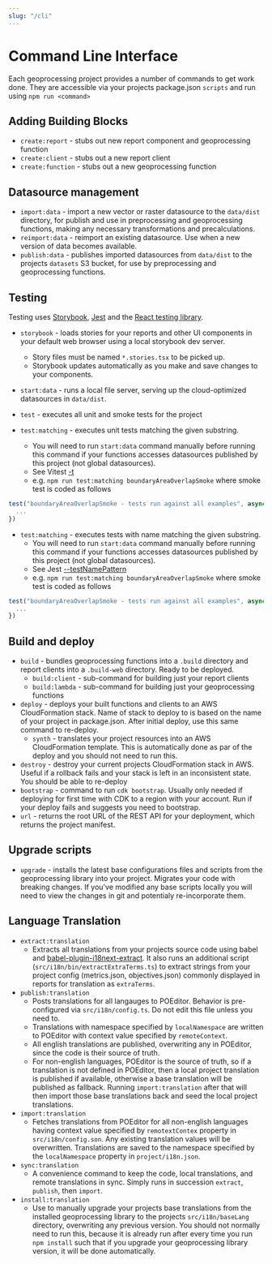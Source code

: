 ```yaml
---
slug: "/cli"
---
```


# Command Line Interface

Each geoprocessing project provides a number of commands to get work done. They are accessible via your projects package.json `scripts` and run using `npm run <command>`

## Adding Building Blocks

- `create:report` - stubs out new report component and geoprocessing function
- `create:client` - stubs out a new report client
- `create:function` - stubs out a new geoprocessing function

## Datasource management

- `import:data` - import a new vector or raster datasource to the `data/dist` directory, for publish and use in preprocessing and geoprocessing functions, making any necessary transformations and precalculations.
- `reimport:data` - reimport an existing datasource. Use when a new version of data becomes available.
- `publish:data` - publishes imported datasources from `data/dist` to the projects `datasets` S3 bucket, for use by preprocessing and geoprocessing functions.

## Testing

Testing uses [Storybook](https://storybook.js.org/), [Jest](https://jestjs.io/) and the [React testing library](https://testing-library.com/docs/react-testing-library/intro/).

- `storybook` - loads stories for your reports and other UI components in your default web browser using a local storybook dev server.
  - Story files must be named `*.stories.tsx` to be picked up.
  - Storybook updates automatically as you make and save changes to your components.
- `start:data` - runs a local file server, serving up the cloud-optimized datasources in `data/dist`.
- `test` - executes all unit and smoke tests for the project

- `test:matching` - executes unit tests matching the given substring.
  - You will need to run `start:data` command manually before running this command if your functions accesses datasources published by this project (not global datasources).
  - See Vitest [-t](https://vitest.dev/guide/cli#options)
  - e.g. `npm run test:matching boundaryAreaOverlapSmoke` where smoke test is coded as follows

```typescript
test("boundaryAreaOverlapSmoke - tests run against all examples", async () => {
  ...
})
```

- `test:matching` - executes tests with name matching the given substring.
  - You will need to run `start:data` command manually before running this command if your functions accesses datasources published by this project (not global datasources).
  - See Jest [--testNamePattern](https://jestjs.io/docs/cli#--testnamepatternregex)
  - e.g. `npm run test:matching boundaryAreaOverlapSmoke` where smoke test is coded as follows

```typescript
test("boundaryAreaOverlapSmoke - tests run against all examples", async () => {
  ...
})
```

## Build and deploy

- `build` - bundles geoprocessing functions into a `.build` directory and report clients into a `.build-web` directory. Ready to be deployed.
  - `build:client` - sub-command for building just your report clients
  - `build:lambda` - sub-command for building just your geoprocessing functions
- `deploy` - deploys your built functions and clients to an AWS CloudFormation stack. Name of stack to deploy to is based on the name of your project in package.json. After initial deploy, use this same command to re-deploy.
  - `synth` - translates your project resources into an AWS CloudFormation template. This is automatically done as par of the deploy and you should not need to run this.
- `destroy` - destroy your current projects CloudFormation stack in AWS. Useful if a rollback fails and your stack is left in an inconsistent state. You should be able to re-deploy
- `bootstrap` - command to run `cdk bootstrap`. Usually only needed if deploying for first time with CDK to a region with your account. Run if your deploy fails and suggests you need to bootstrap.
- `url` - returns the root URL of the REST API for your deployment, which returns the project manifest.

## Upgrade scripts

- `upgrade` - installs the latest base configurations files and scripts from the geoprocessing library into your project. Migrates your code with breaking changes. If you've modified any base scripts locally you will need to view the changes in git and potentialy re-incorporate them.

## Language Translation

- `extract:translation`
  - Extracts all translations from your projects source code using babel and [babel-plugin-i18next-extract](https://github.com/gilbsgilbs/babel-plugin-i18next-extract). It also runs an additional script (`src/i18n/bin/extractExtraTerms.ts`) to extract strings from your project config (metrics.json, objectives.json) commonly displayed in reports for translation as `extraTerms`.
- `publish:translation`
  - Posts translations for all langauges to POEditor. Behavior is pre-configured via `src/i18n/config.ts`. Do not edit this file unless you need to.
  - Translations with namespace specified by `localNamespace` are written to POEditor with context value specified by `remoteContext`.
  - All english translations are published, overwriting any in POEditor, since the code is their source of truth.
  - For non-english languages, POEditor is the source of truth, so if a translation is not defined in POEditor, then a local project translation is published if available, otherwise a base translation will be published as fallback. Running `import:translation` after that will then import those base translations back and seed the local project translations.
- `import:translation`
  - Fetches translations from POEditor for all non-english languages having context value specified by `remotextContex` property in `src/i18n/config.son`. Any existing translation values will be overwritten. Translations are saved to the namespace specified by the `localNamespace` property in `project/i18n.json`.
- `sync:translation`
  - A convenience command to keep the code, local translations, and remote translations in sync. Simply runs in succession `extract`, `publish`, then `import`.
- `install:translation`
  - Use to manually upgrade your projects base translations from the installed geoprocessing library to the projects `src/i18n/baseLang` directory, overwriting any previous version. You should not normally need to run this, because it is already run after every time you run `npm install` such that if you upgrade your geoprocessing library version, it will be done automatically.
